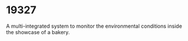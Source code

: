 # 19327
A multi-integrated system to monitor the environmental conditions inside the showcase of a bakery.
